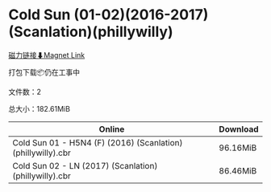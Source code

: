 # Cold Sun (01-02)(2016-2017)(Scanlation)(phillywilly)

[磁力链接⬇Magnet Link](magnet:?xt=urn:btih:b856bf4659703d5adf52b88e3809f6abd312a03a&dn=Cold%20Sun%20%2801-02%29%282016-2017%29%28Scanlation%29%28phillywilly%29)

打包下载📦仍在工事中

文件数：2

总大小：182.61MiB

Online | Download
--- | ---
Cold Sun 01 - H5N4 (F) (2016) (Scanlation) (phillywilly).cbr | 96.16MiB
Cold Sun 02 - LN (2017) (Scanlation) (phillywilly).cbr | 86.46MiB
